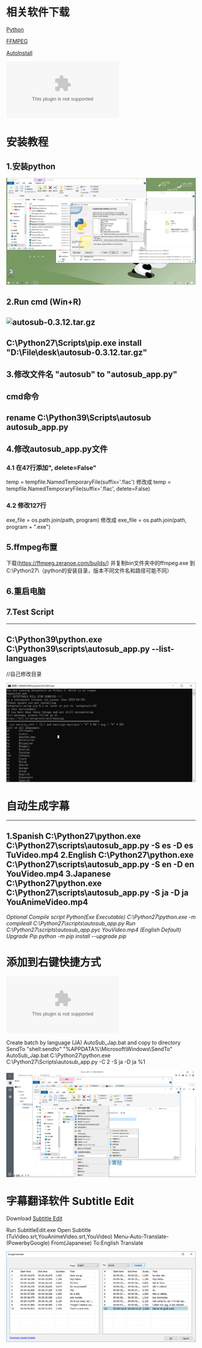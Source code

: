 # 相关软件下载
[Python](https://www.python.org/ftp/python/2.7.12/python-2.7.12.msi)

[FFMPEG](https://ffmpeg.zeranoe.com/builds/)

[AutoInstall](https://pypi.org/project/autosub/)

![Subtitle Editor Aegisub](../../.local/static/2020/4/6/SubtitleEdit-3.5.15-Setup.1590831225311.zip)

# **安装教程**
## 1.安装python
![安装python](../../.local/static/2020/4/6/aa.1590837800253.png)

## 2.Run cmd (Win+R)
![autosub-0.3.12.tar.gz](../../.local/static/2020/4/6/autosub-0.3.12.tar.1590834543658.gz)
--------------------------------
C:\Python27\Scripts\pip.exe install "‪‪D:\File\desk\autosub-0.3.12.tar.gz"
--------------------------------

## 3.修改文件名  "autosub" to "autosub_app.py"
cmd命令 
------------------------
rename C:\Python39\Scripts\autosub autosub_app.py
------------------------

## **4.修改autosub_app.py文件**
### 4.1 在47行添加", delete=False"
temp = tempfile.NamedTemporaryFile(suffix='.flac')
修改成
temp = tempfile.NamedTemporaryFile(suffix='.flac', delete=False)
### 4.2 修改127行
exe_file = os.path.join(path, program)
修改成
exe_file = os.path.join(path, program + ".exe")
## **5.ffmpeg布置**
下载(https://ffmpeg.zeranoe.com/builds/) 并复制bin文件夹中的ffmpeg.exe 到 C:\Python27\（python的安装目录，版本不同文件名和路径可能不同）

## **6.重启电脑**

## **7.Test Script**
-----------------------------------
C:\Python39\python.exe C:\Python39\scripts\autosub_app.py --list-languages
-----------------------------------
//自己修改目录

![测试成功](../../.local/static/2020/4/3/02.1590584796383.png)

# **自动生成字幕**
-----------------------------------
**1.Spanish**
C:\Python27\python.exe C:\Python27\scripts\autosub_app.py -S es -D es TuVideo.mp4
**2.English**
C:\Python27\python.exe C:\Python27\scripts\autosub_app.py -S en -D en YouVideo.mp4
**3.Japanese**
C:\Python27\python.exe C:\Python27\scripts\autosub_app.py -S ja -D ja YouAnimeVideo.mp4
-----------------------------------
*Optional
Compile script Python(Exe Executable)
C:\Python27\python.exe -m compileall C:\Python27\scripts\autosub_app.py
Run
C:\Python27\scripts\autosub_app.pyc YouVideo.mp4 (English Default)
Upgrade Pip
python -m pip install --upgrade pip*



# 添加到右键快捷方式
![autosub_app.zip](../../.local/static/2020/4/3/autosub_app.0.3.12.1590583198169.zip)

Create batch by language (JA) AutoSub_Jap.bat and copy to directory SendTo
"shell:sendto"
"%APPDATA%\Microsoft\Windows\SendTo"
AutoSub_Jap.bat
C:\Python27\python.exe C:\Python27\Scripts\autosub_app.py -C 2 -S ja -D ja %1

![右键菜单](../../.local/static/2020/4/3/右键菜单.1590583409726.png)

# **字幕翻译软件 Subtitle Edit** 
Download [Subtitle Edit](https://github.com/SubtitleEdit/subtitleedit/releases)

Run SubtitleEdit.exe
Open Subtitle (TuVideo.srt,YouAnimeVideo.srt,YouVideo)
Menu-Auto-Translate-(PowerbyGoogle)
From(Japanese) To:English
Translate

![ ](../../.local/static/2020/4/3/字幕翻译.1590583691452.png)




